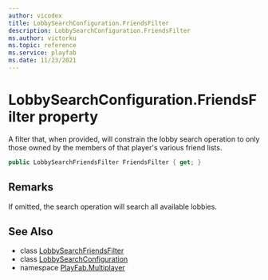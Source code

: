 ```yaml
---
author: vicodex
title: LobbySearchConfiguration.FriendsFilter
description: LobbySearchConfiguration.FriendsFilter
ms.author: victorku
ms.topic: reference
ms.service: playfab
ms.date: 11/23/2021
---
```


# LobbySearchConfiguration.FriendsFilter property

A filter that, when provided, will constrain the lobby search operation to only those owned by the members of that player's various friend lists.

```csharp
public LobbySearchFriendsFilter FriendsFilter { get; }
```

## Remarks

If omitted, the search operation will search all available lobbies.

## See Also

* class [LobbySearchFriendsFilter](../LobbySearchFriendsFilter.md)
* class [LobbySearchConfiguration](../LobbySearchConfiguration.md)
* namespace [PlayFab.Multiplayer](../../PlayFabMultiplayerSDK.md)

